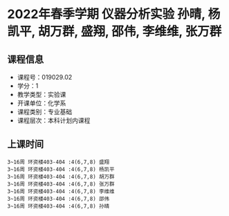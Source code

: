 # 2022年春季学期 仪器分析实验 孙晴, 杨凯平, 胡万群, 盛翔, 邵伟, 李维维, 张万群






## 课程信息

- 课程号：019029.02
- 学分：1
- 教学类型：实验课
- 开课单位：化学系
- 课程类别：专业基础
- 课程层次：本科计划内课程

## 上课时间

```
3~16周 环资楼403-404 :4(6,7,8) 盛翔
3~16周 环资楼403-404 :4(6,7,8) 杨凯平
3~16周 环资楼403-404 :4(6,7,8) 胡万群
3~16周 环资楼403-404 :4(6,7,8) 张万群
3~16周 环资楼403-404 :4(6,7,8) 李维维
3~16周 环资楼403-404 :4(6,7,8) 邵伟
3~16周 环资楼403-404 :4(6,7,8) 孙晴
```

